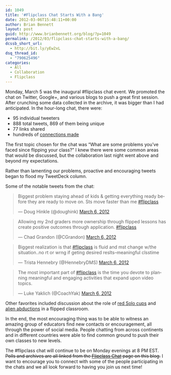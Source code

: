 ```yaml
---
id: 1049
title: '#Flipclass Chat Starts With a Bang'
date: 2012-03-06T15:48:11+00:00
author: Brian Bennett
layout: post
guid: http://www.brianbennett.org/blog/?p=1049
permalink: /2012/03/flipclass-chat-starts-with-a-bang/
dcssb_short_url:
  - http://bit.ly/yEw2xL
dsq_thread_id:
  - "790625496"
categories:
  - All
  - Collaboration
  - Flipclass
---
```

Monday, March 5 was the inaugural #flipclass chat event. We promoted the chat on Twitter, Google+, and various blogs to push a great first session. After crunching some data collected in the archive, it was bigger than I had anticipated. In the hour-long chat, there were:

  * 95 individual tweeters
  * 888 total tweets, 869 of them being unique
  * 77 links shared
  * hundreds of [connections made](http://hawksey.info/tagsexplorer/?key=0ArUphN8boIo2dFNTU3dENVFwT0RYZnFqbXp5dGw2dGc&sheet=oaw)

The first topic chosen for the chat was &#8220;What are some problems you&#8217;ve faced since flipping your class?&#8221; I knew there were some common areas that would be discussed, but the collaboration last night went above and beyond my expectations.

Rather than lamenting our problems, proactive and encouraging tweets began to flood my TweetDeck column.

Some of the notable tweets from the chat:

<blockquote class="twitter-tweet" lang="en">
  <p>
    Biggest problem staying ahead of kids & getting everything ready before they are ready to move on. Sts move faster than me <a href="https://twitter.com/hashtag/flipclass?src=hash">#flipclass</a>
  </p>
  
  <p>
    &mdash; Doug Hinkle (@doughink) <a href="https://twitter.com/doughink/status/176835271046860801">March 6, 2012</a>
  </p>
</blockquote>



<blockquote class="twitter-tweet" lang="en">
  <p>
    Allowing my 2nd graders more ownership through flipped lessons has create positive outcomes through application. <a href="https://twitter.com/hashtag/flipclass?src=hash">#flipclass</a>
  </p>
  
  <p>
    &mdash; Chad Grandon (@CGrandon) <a href="https://twitter.com/CGrandon/status/176835844383064064">March 6, 2012</a>
  </p>
</blockquote>



<blockquote class="twitter-tweet" lang="en">
  <p>
    Biggest realization is that <a href="https://twitter.com/hashtag/flipclass?src=hash">#flipclass</a> is fluid and mst change w/the situation..no rt or wrng if geting desired reslts&#8211;meaningful clsstime
  </p>
  
  <p>
    &mdash; Trista Hennebry (@HennebryDMS) <a href="https://twitter.com/HennebryDMS/status/176846585173524480">March 6, 2012</a>
  </p>
</blockquote>



<blockquote class="twitter-tweet" lang="en">
  <p>
    The most important part of <a href="https://twitter.com/hashtag/flipclass?src=hash">#flipclass</a> is the time you devote to planning meaningful and engaging activities that expand upon video topics.
  </p>
  
  <p>
    &mdash; Luke Yaklich (@CoachYak) <a href="https://twitter.com/CoachYak/status/176840672249253888">March 6, 2012</a>
  </p>
</blockquote>



Other favorites included discussion about the role of [red Solo cups](https://twitter.com/#!/mistermcintosh/statuses/176848130443194370) and [alien abductions](https://twitter.com/#!/josepopoff/statuses/176847819410374656) in a flipped classroom.

In the end, the most encouraging thing was to be able to witness an amazing group of educators find new contacts or encouragement, all through the power of social media. People chatting from across continents and in different countries were able to find common ground to push their own classes to new levels.

The #flipclass chat will continue to be on Monday evenings at 8 PM EST. <del>Polls and archives are all linked from the <a href="http://blog.ohheybrian.com/flipclass-chat">Flipclass Chat</a> page on this blog.</del> I want to encourage you to connect with some of the people participating in the chats and we all look forward to having you join us next time!